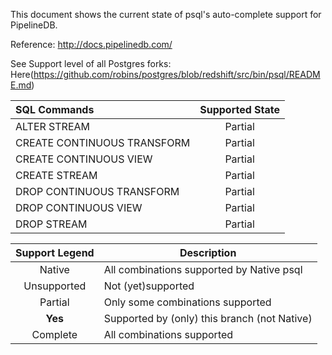This document shows the current state of psql's auto-complete support for PipelineDB.

Reference: http://docs.pipelinedb.com/

See Support level of all Postgres forks: Here(https://github.com/robins/postgres/blob/redshift/src/bin/psql/README.md)

SQL Commands | Supported State
:----------- |:--------------:
ALTER STREAM | Partial
CREATE CONTINUOUS TRANSFORM | Partial
CREATE CONTINUOUS VIEW | Partial
CREATE STREAM | Partial
DROP CONTINUOUS TRANSFORM | Partial
DROP CONTINUOUS VIEW | Partial
DROP STREAM | Partial

Support Legend | Description
:-------------:| -----------
Native | All combinations supported by Native psql
Unsupported | Not (yet)supported
Partial | Only some combinations supported
**Yes** | Supported by (only) this branch (not Native)
Complete | All combinations supported